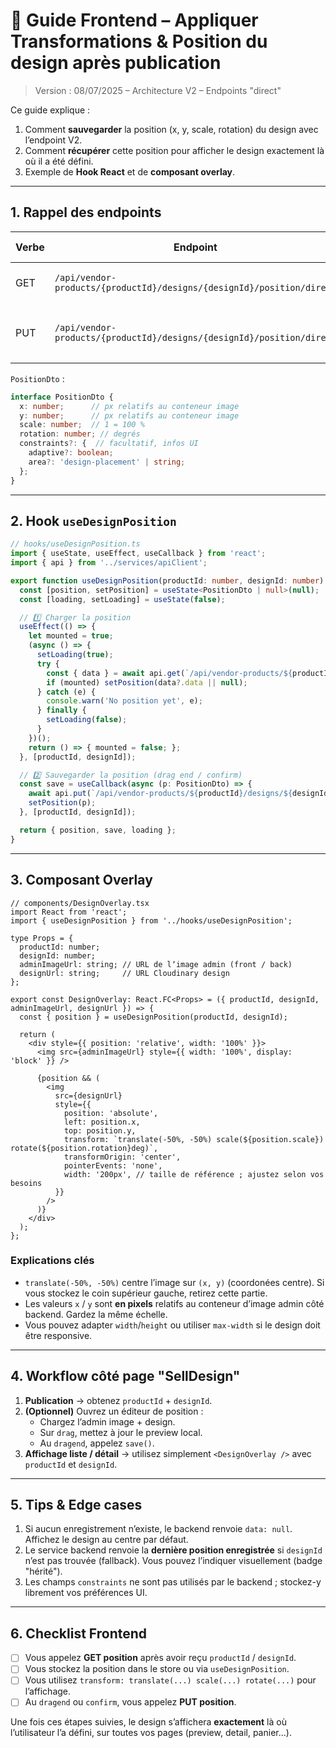 # 🎯 Guide Frontend – Appliquer **Transformations & Position** du design après publication

> Version : 08/07/2025 – Architecture V2 – Endpoints "direct"

Ce guide explique :
1. Comment **sauvegarder** la position (x, y, scale, rotation) du design avec lʼendpoint V2.
2. Comment **récupérer** cette position pour afficher le design exactement là où il a été défini.
3. Exemple de **Hook React** et de **composant overlay**.

---

## 1. Rappel des endpoints

| Verbe | Endpoint | Payload / Réponse |
|-------|----------|-------------------|
| GET | `/api/vendor-products/{productId}/designs/{designId}/position/direct` | `{ success, data: Position | null }` |
| PUT | `/api/vendor-products/{productId}/designs/{designId}/position/direct` | Body `PositionDto` → `200 { success: true }` |

`PositionDto` :
```ts
interface PositionDto {
  x: number;      // px relatifs au conteneur image
  y: number;      // px relatifs au conteneur image
  scale: number;  // 1 = 100 %
  rotation: number; // degrés
  constraints?: {  // facultatif, infos UI
    adaptive?: boolean;
    area?: 'design-placement' | string;
  };
}
```

---

## 2. Hook `useDesignPosition`

```ts
// hooks/useDesignPosition.ts
import { useState, useEffect, useCallback } from 'react';
import { api } from '../services/apiClient';

export function useDesignPosition(productId: number, designId: number) {
  const [position, setPosition] = useState<PositionDto | null>(null);
  const [loading, setLoading] = useState(false);

  // 1️⃣ Charger la position
  useEffect(() => {
    let mounted = true;
    (async () => {
      setLoading(true);
      try {
        const { data } = await api.get(`/api/vendor-products/${productId}/designs/${designId}/position/direct`, { withCredentials: true });
        if (mounted) setPosition(data?.data || null);
      } catch (e) {
        console.warn('No position yet', e);
      } finally {
        setLoading(false);
      }
    })();
    return () => { mounted = false; };
  }, [productId, designId]);

  // 2️⃣ Sauvegarder la position (drag end / confirm)
  const save = useCallback(async (p: PositionDto) => {
    await api.put(`/api/vendor-products/${productId}/designs/${designId}/position/direct`, p, { withCredentials: true });
    setPosition(p);
  }, [productId, designId]);

  return { position, save, loading };
}
```

---

## 3. Composant Overlay

```tsx
// components/DesignOverlay.tsx
import React from 'react';
import { useDesignPosition } from '../hooks/useDesignPosition';

type Props = {
  productId: number;
  designId: number;
  adminImageUrl: string; // URL de lʼimage admin (front / back)
  designUrl: string;     // URL Cloudinary design
};

export const DesignOverlay: React.FC<Props> = ({ productId, designId, adminImageUrl, designUrl }) => {
  const { position } = useDesignPosition(productId, designId);

  return (
    <div style={{ position: 'relative', width: '100%' }}>
      <img src={adminImageUrl} style={{ width: '100%', display: 'block' }} />

      {position && (
        <img
          src={designUrl}
          style={{
            position: 'absolute',
            left: position.x,
            top: position.y,
            transform: `translate(-50%, -50%) scale(${position.scale}) rotate(${position.rotation}deg)`,
            transformOrigin: 'center',
            pointerEvents: 'none',
            width: '200px', // taille de référence ; ajustez selon vos besoins
          }}
        />
      )}
    </div>
  );
};
```

### Explications clés
* `translate(-50%, -50%)` centre lʼimage sur `(x, y)` (coordonées centre). Si vous stockez le coin supérieur gauche, retirez cette partie.
* Les valeurs `x` / `y` sont **en pixels** relatifs au conteneur dʼimage admin côté backend. Gardez la même échelle.
* Vous pouvez adapter `width`/`height` ou utiliser `max-width` si le design doit être responsive.

---

## 4. Workflow côté page "SellDesign"

1. **Publication** → obtenez `productId` + `designId`.
2. **(Optionnel)** Ouvrez un éditeur de position :
   * Chargez lʼadmin image + design.
   * Sur `drag`, mettez à jour le preview local.
   * Au `dragend`, appelez `save()`.
3. **Affichage liste / détail** → utilisez simplement `<DesignOverlay />` avec `productId` et `designId`.

---

## 5. Tips & Edge cases

1. Si aucun enregistrement nʼexiste, le backend renvoie `data: null`. Affichez le design au centre par défaut.
2. Le service backend renvoie la **dernière position enregistrée** si `designId` nʼest pas trouvée (fallback). Vous pouvez lʼindiquer visuellement (badge "hérité").
3. Les champs `constraints` ne sont pas utilisés par le backend ; stockez-y librement vos préférences UI.

---

## 6. Checklist Frontend

- [ ] Vous appelez **GET position** après avoir reçu `productId` / `designId`.
- [ ] Vous stockez la position dans le store ou via `useDesignPosition`.
- [ ] Vous utilisez `transform: translate(...) scale(...) rotate(...)` pour lʼaffichage.
- [ ] Au `dragend` ou `confirm`, vous appelez **PUT position**.

Une fois ces étapes suivies, le design sʼaffichera **exactement** là où l’utilisateur l’a défini, sur toutes vos pages (preview, detail, panier…). 